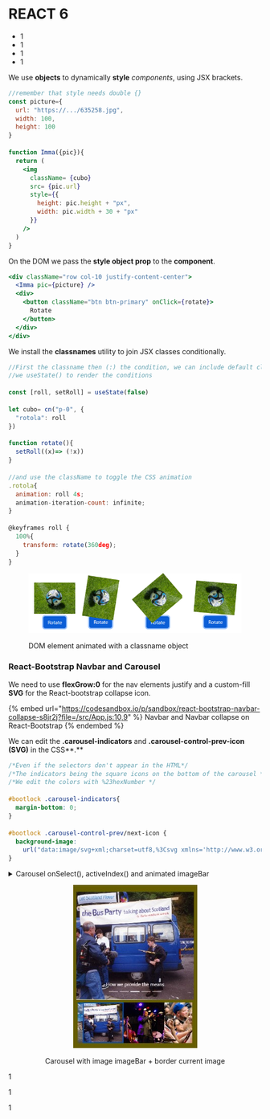 # REACT 6

* 1
* 1
* 1
* 1

We use **objects** to dynamically **style** _components_, using JSX brackets.

```jsx
//remember that style needs double {}
const picture={
  url: "https://.../635258.jpg",
  width: 100,
  height: 100
}

function Imma({pic}){
  return (
    <img 
      className= {cubo}
      src= {pic.url}
      style={{
        height: pic.height + "px",
        width: pic.width + 30 + "px"
      }}
    />
  )
}
```

On the DOM we pass the **style object prop** to the **component**.

```jsx
<div className="row col-10 justify-content-center">
  <Imma pic={picture} />
  <div>
    <button className="btn btn-primary" onClick={rotate}>
      Rotate
    </button>
  </div>
</div>
```

We install the **classnames** utility to join JSX classes conditionally.

```jsx
//First the classname then (:) the condition, we can include default classNames 
//we useState() to render the conditions

const [roll, setRoll] = useState(false)

let cubo= cn("p-0", {
  "rotola": roll
})

function rotate(){
  setRoll((x)=> (!x))
}

//and use the className to toggle the CSS animation 
.rotola{
  animation: roll 4s;
  animation-iteration-count: infinite;
}

@keyframes roll {
  100%{
    transform: rotate(360deg);
  }
}
```

<figure><img src="../.gitbook/assets/rotateClassname.png" alt="" width="507"><figcaption><p>DOM element animated with a classname object</p></figcaption></figure>

### React-Bootstrap Navbar and Carousel

We need to use **flexGrow:0** for the nav elements justify and a custom-fill **SVG** for the React-bootstrap collapse icon.

{% embed url="https://codesandbox.io/p/sandbox/react-bootstrap-navbar-collapse-s8jr2j?file=/src/App.js:10,9" %}
Navbar and Navbar collapse on React-Bootstrap
{% endembed %}

We can edit the **.carousel-indicators** and **.carousel-control-prev-icon (SVG)** in the CSS**.**

```css
/*Even if the selectors don't appear in the HTML*/
/*The indicators being the square icons on the bottom of the carousel */
/*We edit the colors with %23hexNumber */

#bootlock .carousel-indicators{
  margin-bottom: 0;
}

#bootlock .carousel-control-prev/next-icon {
  background-image:
    url("data:image/svg+xml;charset=utf8,%3Csvg xmlns='http://www.w3.org/2000/svg' fill='%23e6d200' viewBox='0 0 8 8'%3E%3Cpath d='M5.25 0l-4 4 4 4 1.5-1.5-2.5-2.5 2.5-2.5-1.5-1.5z'/%3E%3C/svg%3E"); 
}
```

<details>

<summary>Carousel onSelect(), activeIndex() and animated imageBar </summary>

The **onSelect()** is triggered when the carousel moves and sets the current Index.                                       The **activeIndex()** triggers the carousel based on its index.

```jsx
//We include the <Link> component inside the item.

<Carousel onSelect={(e)=> conting(e)} activeIndex={conta}>
  {stato.galleria.map((cont, index)=>(
  <Carousel.Item key={index}>
    <Link to="gallery" className="d-flex">
      <div style={{width: "100%", height: "65vh"}}>
        <div style={{backgroundImage: `URL(${cont.src})`}}></div>
      </div>

      <Carousel.Caption>
	<p>{cont.desc}</p>
      </Carousel.Caption>
    </Link>

  </Carousel.Item>
  ))}
</Carousel>
```

Both the **carousel** and the imageBar are triggered by the same **useState**().&#x20;

We need a flex-centered container for the imageBar, to avoid justifying the starting point of the border, both have to start at left: 0.

```jsx
//We indent the useSpringValue() to adapt it to the current vh
//height/width of the images in the imageBar
//remember to repeat the width/height in the map()

let [conta, setConta] = useState(0)
let mosso = useSpringValue( 0, {config: {duration: 500}})

function conting(e){
  setConta(e)
}

function mossi(e){
  mosso.start( e*20 )
  setConta(e)
}

<div className="d-flex justify-content-center row col-12 mx-0">

  <div className="d-flex position-relative" 
  	style={{height: "15vh", overflowX: "scroll", scrollbarWidth: "none"}}>
    <animated.div className="position-absolute border border border-3 border-secondary" 
      style={{ x: mosso.to(value => `${value*0.75}vh`, 
      width: "100%", height: "15vh") }}>
    </animated.div>

    {stato.galleria.map((cont, index)=>(
      <div key={index} onClick={()=> mossi(index)}>
        <div style={{backgroundImage: `url(${cont.src})`}}></div>
      </div>
    ))}
  </div>

</div>
```

</details>

<div align="center" data-full-width="true">

<figure><img src="../.gitbook/assets/CenteredCarousel.jpg" alt=""><figcaption><p>Carousel with image imageBar + border current image</p></figcaption></figure>

</div>

1

1

1
